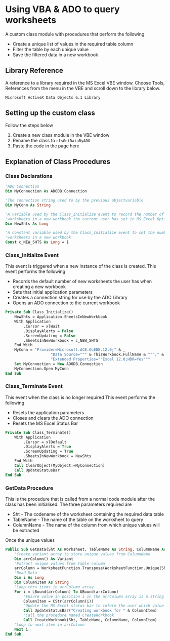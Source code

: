 # Using VBA & ADO to query worksheets 

A custom class module with procedures that perform the following 

- Create a unique list of values in the required table column
- Filter the table by each unique value
- Save the filtered data in a new workbook 

## Library Reference

A reference to a library required in the MS Excel VBE window. Choose Tools, References from the menu in the VBE and scroll down to the library below.

`Microsoft ActiveX Data Objects 6.1 Library`

## Setting up the custom class

Follow the steps below

1. Create a new class module in the VBE window
2. Rename the class to `clsGetDataByADO`
3. Paste the code in the page here

## Explanation of Class Procedures

### Class Declarations

```vb
'ADO Connection
Dim MyConnection As ADODB.Connection

'The connection string used to by the previous objectvariable
Dim MyConn As String

'A variable used by the Class_Initialize event to record the number of new
'worksheets in a new workbook the current user has set in MS Excel Options
Dim NewShts As Long

'A constant variable used by the Class_Initialize event to set the number of new
'worksheets in a new workbook
Const c_NEW_SHTS As Long = 1
```

### Class_Initialize Event

This event is triggered when a new instance of the class is created. This event performs the following

- Records the default number of new worksheets the user has when creating a new workbook 
- Sets that initial application parameters
- Creates a connection string for use by the ADO Library
- Opens an ADO connection to the current workbook

```vb
Private Sub Class_Initialize()
    NewShts = Application.SheetsInNewWorkbook
    With Application
        .Cursor = xlWait
        .DisplayAlerts = False
        .ScreenUpdating = False
        .SheetsInNewWorkbook = c_NEW_SHTS
    End With
    MyConn = "Provider=Microsoft.ACE.OLEDB.12.0;" & _
                    "Data Source=""" & ThisWorkbook.FullName & """;" & _
                    "Extended Properties=""Excel 12.0;HDR=Yes"""
    Set MyConnection = New ADODB.Connection
    MyConnection.Open MyConn
End Sub
```

### Class_Terminate Event

This event when the class is no longer required This event performs the following

- Resets the application parameters
- Closes and clears the ADO connection
- Resets the MS Excel Status Bar

```vb
Private Sub Class_Terminate()
    With Application
        .Cursor = xlDefault
        .DisplayAlerts = True
        .ScreenUpdating = True
        .SheetsInNewWorkbook = NewShts
    End With
    Call ClearObject(MyObject:=MyConnection)
    Call UpdateStatusBar
End Sub
```


### GetData Procedure

This is the procedure that is called from a normal code module after the class has been initialised. The three parameters required are

- Sht - The codename of the worksheet containing the required data table
- TableName - The name of the table on the worksheet to query
- ColumnName - The name of the column from which unique values will be extracted

Once the unique values 

```vb
Public Sub GetData(Sht As Worksheet, TableName As String, ColumnName As String)
    'Create variant array to store unique values from ColumnName
    Dim arrColumn() As Variant
    'Extract unique values from table column
    arrColumn = WorksheetFunction.Transpose(WorksheetFunction.Unique(Sht.ListObjects(TableName).ListColumns(ColumnName).DataBodyRange))
    'Read Data
    Dim i As Long
    Dim ColumnItem As String
    'Loop thru items in arrColumn array
    For i = LBound(arrColumn) To UBound(arrColumn)
        'Ensure value in position i in the arrColumn array is a string value
        ColumnItem = CStr(arrColumn(i))
        'Update the MS Excel status bar to inform the user which value is being exported
        Call UpdateStatusBar("Creating workbook for " & ColumnItem)
        'Call the procedure named CreateWorkbook
        Call CreateWorkbook(Sht, TableName, ColumnName, ColumnItem)
    'Loop to next item in arrColumn
    Next i
End Sub
``` 
